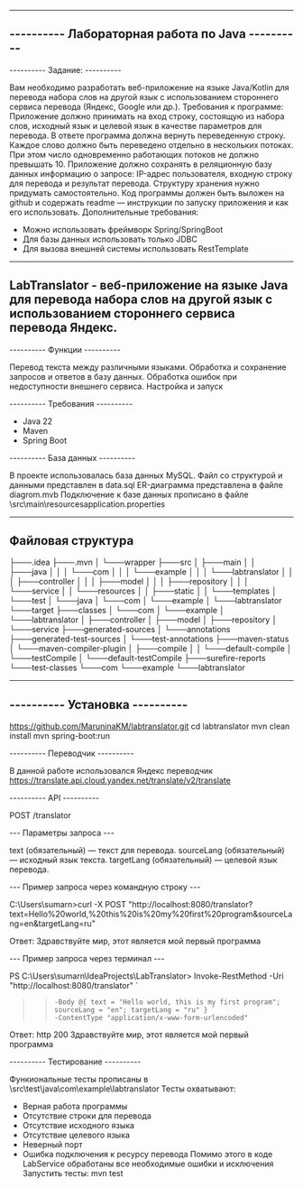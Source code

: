 
-------------------------------------------------------------- 
---------- Лабораторная работа по Java ---------- 
-------------------------------------------------------------- 

---------- Задание: ---------- 

Вам необходимо разработать веб-приложение на языке Java/Kotlin для перевода набора слов на другой язык с использованием стороннего сервиса перевода (Яндекс, Google или др.).
Требования к программе:
Приложение должно принимать на вход строку, состоящую из набора слов, исходный язык и целевой язык в качестве параметров для перевода. В ответе программа должна вернуть переведенную строку.
Каждое слово должно быть переведено отдельно в нескольких потоках. При этом число одновременно работающих потоков не должно превышать 10.
Приложение должно сохранять в реляционную базу данных информацию о запросе: IP-адрес пользователя, входную строку для перевода и результат перевода. Структуру хранения нужно придумать самостоятельно.
Код программы должен быть выложен на github и содержать readme — инструкции по запуску приложения и как его использовать.
Дополнительные требования:
- Можно использовать фреймворк Spring/SpringBoot
- Для базы данных использовать только JDBC
- Для вызова внешней системы использовать RestTemplate

-------------------------------------------------------------- 
LabTranslator - веб-приложение на языке Java для перевода набора слов на другой язык с использованием стороннего сервиса перевода Яндекс.
-------------------------------------------------------------- 

---------- Функции ---------- 

Перевод текста между различными языками.
Обработка и сохранение запросов и ответов в базу данных.
Обработка ошибок при недоступности внешнего сервиса.
Настройка и запуск

---------- Требования ---------- 

- Java 22
- Maven
- Spring Boot

---------- База данных ---------- 

В проекте использовалась база данных MySQL.
Файл со структурой и данными представлен в data.sql
ER-диаграмма представлена в файле diagrom.mvb
Подключение к базе данных прописано в файле \src\main\resourcesapplication.properties

-------------------------------------------------------------- 
Файловая структура
-------------------------------------------------------------- 

├───.idea
├───.mvn
│   └───wrapper
├───src
│   ├───main
│   │   ├───java
│   │   │   └───com
│   │   │       └───example
│   │   │           └───labtranslator
│   │   │               ├───controller
│   │   │               ├───model
│   │   │               ├───repository
│   │   │               └───service
│   │   └───resources
│   │       ├───static
│   │       └───templates
│   └───test
│       └───java
│           └───com
│               └───example
│                   └───labtranslator
└───target
    ├───classes
    │   └───com
    │       └───example
    │           └───labtranslator
    │               ├───controller
    │               ├───model
    │               ├───repository
    │               └───service
    ├───generated-sources
    │   └───annotations
    ├───generated-test-sources
    │   └───test-annotations
    ├───maven-status
    │   └───maven-compiler-plugin
    │       ├───compile
    │       │   └───default-compile
    │       └───testCompile
    │           └───default-testCompile
    ├───surefire-reports
    └───test-classes
        └───com
            └───example
                └───labtranslator
                
--------------------------------------------------------------                 
---------- Установка ---------- 
-------------------------------------------------------------- 

https://github.com/MaruninaKM/labtranslator.git
cd labtranslator
mvn clean install
mvn spring-boot:run

---------- Переводчик ---------- 

В данной работе использовался Яндекс переводчик
https://translate.api.cloud.yandex.net/translate/v2/translate


---------- API ---------- 

POST /translator

--- Параметры запроса ---

text (обязательный) — текст для перевода.
sourceLang (обязательный) — исходный язык текста.
targetLang (обязательный) — целевой язык перевода.

--- Пример запроса через командную строку --- 

C:\Users\sumarn>curl -X POST "http://localhost:8080/translator?text=Hello%20world,%20this%20is%20my%20first%20program&sourceLang=en&targetLang=ru"

Ответ: Здравствуйте мир, этот является мой первый программа

--- Пример запроса через терминал --- 

PS C:\Users\sumarn\IdeaProjects\LabTranslator> Invoke-RestMethod -Uri "http://localhost:8080/translator" `
>>     -Body @{ text = "Hello world, this is my first program"; sourceLang = "en"; targetLang = "ru" } `
>>     -ContentType "application/x-www-form-urlencoded"

Ответ: http 200 Здравствуйте мир, этот является мой первый программа

---------- Тестирование ---------- 

Функиональные тесты прописаны в \src\test\java\com\example\labtranslator
Тесты охватывают:
- Верная работа программы
- Отсутствие строки для перевода
- Отсутствие исходного языка
- Отсутствие целевого языка
- Неверный порт
- Ошибка подключения к ресурсу перевода
Помимо этого в коде LabService обработаны все необходимые ошибки и исключения
Запустить тесты:
mvn test
